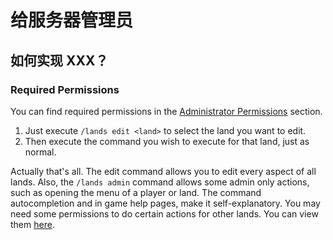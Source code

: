 # 给服务器管理员

## 如何实现 XXX？

### Required Permissions

You can find required permissions in the [Administrator Permissions](https://github.com/Angeschossen/Lands/wiki/Permissions#administrator-permissions) section.

1. Just execute `/lands edit <land>` to select the land you want to edit.
2. Then execute the command you wish to execute for that land, just as normal.

Actually that's all. The edit command allows you to edit every aspect of all lands. Also, the `/lands admin` command allows some admin only actions, such as opening the menu of a player or land. The command autocompletion and in game help pages, make it self-explanatory. You may need some permissions to do certain actions for other lands. You can view them [here](https://github.com/Angeschossen/Lands/wiki/Permissions#administrator-permissions).
